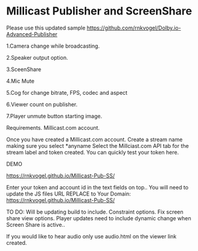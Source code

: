 # Millicast Publisher and ScreenShare
Please use this updated sample
https://github.com/rnkvogel/Dolby.io-Advanced-Publisher


1.Camera change while broadcasting.

2.Speaker output option.

3.SceenShare

4.Mic Mute

5.Cog for change bitrate, FPS, codec and aspect

6.Viewer count on publisher.

7.Player unmute button starting image.


Requirements.
Millicast.com account.

Once you have created a Millicast.com account.
Create a stream name making sure you select *anyname
Select the Millciast.com API tab for the stream label and token created.
You can quickly test your token here.

DEMO

https://rnkvogel.github.io/Millicast-Pub-SS/

Enter your token and account id in the text fields on top..
You will need to update the JS files URL
REPLACE to Your Domain:  https://rnkvogel.github.io/Millicast-Pub-SS/ 

TO DO:
Will be updating build to include.
Constraint options.
Fix screen share view options.
Player updates need to include dynamic change when Screen Share is active..

If you would like to hear audio only use audio.html on the viewer link created.

